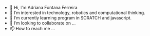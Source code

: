 - 👋 Hi, I’m Adriana Fontana Ferreira
- 👀 I’m interested in technology, robotics and computational thinking.
- 🌱 I’m currently learning program in SCRATCH and javascript.
- 💞️ I’m looking to collaborate on ...
- 📫 How to reach me ...

<!---
ninacristina2/ninacristina2 is a ✨ special ✨ repository because its `README.md` (this file) appears on your GitHub profile.
You can click the Preview link to take a look at your changes.
--->
